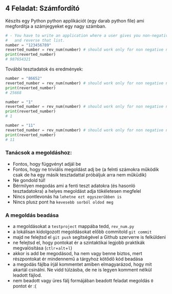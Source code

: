 ## 4 Feladat: Számfordító

Készíts egy Python python applikációt (egy darab python file) ami megfordítja a számjegyeket egy nagy számban.

```Python
# - You have to write an application where a user gives you non-negative integer, and you have to convert it to a list 
#   and reverse that list.
number = "123456789" 
reverted_number = rev_num(number) # should work only for non negative numbers
print(reverted_number)
# 987654321
```

További tesztadatok és eredmények:
```Python
number = "86652" 
reverted_number = rev_num(number) # should work only for non negative numbers
print(reverted_number)
# 25668
```
```Python
number = "1" 
reverted_number = rev_num(number) # should work only for non negative numbers
print(reverted_number)
# 1
```
```Python
number = "11" 
reverted_number = rev_num(number) # should work only for non negative numbers
print(reverted_number)
# 11
```
### Tanácsok a megoldáshoz:
* Fontos, hogy függvényt adjál be
* Fontos, hogy ne triviális megoldást adj be (a felnti számokra működik csak de ha egy másik tesztadattal próbáljuk arra nem műküdik)
* Ne gondold túl!
* Bérmilyen megodás ami a fenti teszt adatokra (és hasonló tesztadatokra) a helyes megoldást adja tökéletesen megfelel
* Nincs pontlevonás ha `lehetne ezt egyszerűbben is`
* Nincs plusz pont ha `kevesebb sorból oldod meg`


### A megoldás beadása
* a megoldásokat a `testproject` mappába tedd, `rev_num.py`
* a lokálisan kidolgozott megoldásokat előbb commitold `git commit`
* majd ne felejtsd el `git push` segítségével a Github szerverre is felküldeni
* ne felejtsd el, hogy pontokat ér a szintaktikai legjobb praktikák megvalósítása (`ctlr`+`alt`+`l`)
* akkor is add be megodásod, ha nem vagy benne biztos, mert részpontokat ér mindennemű a tárgyhoz kötődő kód beadása
* a megodás fájlba írjál kommentet amiben elmagyarázod, hogy mit akartál csinálni. Ne vidd túlzásba, de ne is legyen komment nélkül leadott fájlod.
* nem beadott vagy üres fálj formájában beadott feladat megoldás `0` pontot ér :(